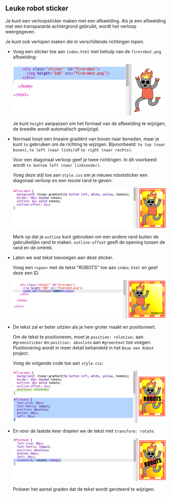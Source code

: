 ## Leuke robot sticker

Je kunt een verloopsticker maken met een afbeelding. Als je een afbeelding met een transparante achtergrond gebruikt, wordt het verloop weergegeven.

Je kunt ook verlopen maken die in verschillende richtingen lopen.

+ Voeg een sticker toe aan `index.html` met behulp van de `firerobot.png` afbeelding:
    
    ![screenshot](images/stickers-fire-html.png)
    
    Je kunt `height` aanpassen om het formaat van de afbeelding te wijzigen, de breedte wordt automatisch gewijzigd.

+ Normaal loopt een lineaire gradiënt van boven naar beneden, maar je kunt `to` gebruiken om de richting te wijzigen. Bijvoorbeeld: `to top (naar boven)`, `to left (naar links)`of `to right (naar rechts)`.
    
    Voor een diagonaal verloop geef je twee richtingen. In dit voorbeeld wordt `to bottom left (naar linksonder)`.
    
    Voeg deze stijl toe aan `style.css` om je nieuwe robotsticker een diagonaal verloop en een mooie rand te geven:
    
    ![screenshot](images/stickers-fire-gradient.png)
    
    Merk op dat je `outline` kunt gebruiken om een ​​andere rand buiten de gebruikelijke rand te maken. `outline-offset` geeft de opening tussen de rand en de omtrek.

+ Laten we wat tekst toevoegen aan deze sticker.
    
    Voeg een `<span>` met de tekst "ROBOTS" toe aan `index.html` en geef deze een ID.
    
    ![screenshot](images/stickers-fire-span.png)

+ De tekst zal er beter uitzien als je hem groter maakt en positioneert.
    
    Om de tekst te positioneren, moet je `position: relative;` aan `#greensticker` en `position: absolute` aan `#greentext` toe voegen. Positionering wordt in meer detail behandeld in het `Bouw een Robot` project.
    
    Voeg de volgende code toe aan `style.css`:
    
    ![screenshot](images/stickers-fire-text-style.png)

+ En voor de laatste keer draaien we de tekst met `transform: rotate`.
    
    ![screenshot](images/stickers-fire-rotate.png)
    
    Probeer het aantal graden dat de tekst wordt geroteerd te wijzigen.